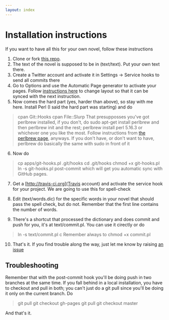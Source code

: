 ```yaml
---
layout: index
---
```


Installation instructions
==============

If you want to have all this for your own novel, follow these instructions

1. Clone or fork [this repo](http://github.com/JJ/hoborg).
2. The text of the novel is supposed to be in (text/text). Put your own text there.
3. Create a Twitter account and activate it in Settings -> Service
hooks to send all commits there
4. Go to Options and use the Automatic Page generator to activate your
pages. Follow [instructions
here](http://stackoverflow.com/questions/15214762/how-can-i-sync-documentation-with-github-pages)
to change layout so that it can be synced with the next instruction.
5. Now comes the hard part (yes, harder than above), so stay with me here. Install Perl (I said
the hard part was starting)  and do 
> cpan Git::Hooks
> cpan File::Slurp
That presupposses you've got perlbrew installed, if you don't, do sudo apt-get install perlbrew and then perlbrew init and the rest; perlbrew install perl 5.16.3 or whichever one you like the most. Follow instructions from [the perlbrew page](http://perbrew.pl), anyways. 
If you don't have, or don't want to have, perlbrew do basically the same with sudo in front of it

6. Now do
> cp apps/git-hooks.pl .git/hooks
> cd .git/hooks
> chmod +x git-hooks.pl
> ln -s git-hooks.pl post-commit
which will get you automatic sync with GitHub pages. 


7. Get a [http://travis-ci.org](Travis account) and activate the
service hook for your project. We are going to use this for
spell-check

8. Edit (text/words.dic) for the specific words in your novel that
should pass the spell check, but do not. Remember that the first line
contains the number of words.

9. There's a shortcut that processed the dictionary and does commit
and push for you, it's at text/commit.pl. You can use it cirectly or
do
> ln -s text/commit.pl c 
Remember always to chmod +x commit.pl

10. That's it. If you find trouble along the way, just let me know by
raising  [an issue](https://github.com/JJ/hoborg/issues)

Troubleshooting
---------------

Remember that with the post-commit hook you'll be doing push in two
branches at the same time. If you fall behind in a local installation,
you have to checkout and pull in both; you can't just do a git pull
since you'll be doing it only on the current branch. Do 
>git pull
>git checkout gh-pages
>git pull
>git checkout master

And that's it.